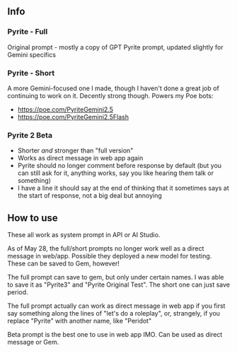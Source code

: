 ## Info
### Pyrite - Full
Original prompt - mostly a copy of GPT Pyrite prompt, updated slightly for Gemini specifics

### Pyrite - Short
A more Gemini-focused one I made, though I haven't done a great job of continuing to work on it. Decently strong though. Powers my Poe bots:

- https://poe.com/PyriteGemini2.5
- https://poe.com/PyriteGemini2.5Flash

### Pyrite 2 Beta
- Shorter *and* stronger than "full version"
- Works as direct message in web app again
- Pyrite should no longer comment before response by default (but you can still ask for it, anything works, say you like hearing them talk or something)
- I have a line it should say at the end of thinking that it sometimes says at the start of response, not a big deal but annoying

## How to use
These all work as system prompt in API or AI Studio.

As of May 28, the full/short prompts no longer work well as a direct message in web/app. Possible they deployed a new model for testing. These can be saved to Gem, however!

The full prompt can save to gem, but only under certain names. I was able to save it as "Pyrite3" and "Pyrite Original Test". The short one can just save period.

The full prompt actually can work as direct message in web app if you first say something along the lines of "let's do a roleplay", or, strangely, if you replace "Pyrite" with another name, like "Peridot"

Beta prompt is the best one to use in web app IMO. Can be used as direct message or Gem.
